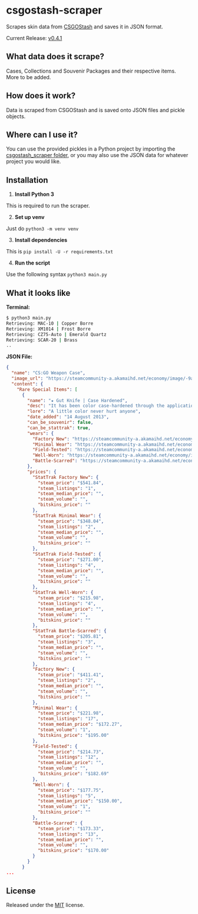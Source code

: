 
# csgostash-scraper
Scrapes skin data from [CSGOStash](https://csgostash.com/) and saves it in JSON format.

Current Release: [v0.4.1](https://github.com/supr3meofficial/csgostash-scraper/releases/tag/v0.4.1)

What data does it scrape?
--
Cases, Collections and Souvenir Packages and their respective items. \
More to be added.

How does it work?
--
Data is scraped from CSGOStash and is saved onto JSON files and pickle objects. 

Where can I use it?
--
You can use the provided pickles in a Python project by importing the [csgostash_scraper folder](https://github.com/supr3meofficial/csgostash-scraper/tree/master/csgostash_scraper), or you may also use the JSON data for whatever project you would like.

Installation
--
1. **Install Python 3**

This is required to run the scraper.

2. **Set up venv**

Just do `python3 -m venv venv`

3. **Install dependencies**

This is `pip install -U -r requirements.txt`

4. **Run the script**

Use the following syntax `python3 main.py`


What it looks like
--
**Terminal:**
```sh
$ python3 main.py
Retrieving: MAC-10 | Copper Borre
Retrieving: XM1014 | Frost Borre
Retrieving: CZ75-Auto | Emerald Quartz
Retrieving: SCAR-20 | Brass
..
```
**JSON File:**
```json
{
  "name": "CS:GO Weapon Case",
  "image_url": "https://steamcommunity-a.akamaihd.net/economy/image/-9a81dlWLwJ2UUGcVs_nsVtzdOEdtWwKGZZLQHTxDZ7I56KU0Zwwo4NUX4oFJZEHLbXU5A1PIYQNqhpOSV-fRPasw8rsRVx4MwFo5_T3eAQ3i6DMIW0X7ojiwoHax6egMOKGxj4G68Nz3-jCp4itjFWx-ktqfSmtcwqVx6sT/256fx256f",
  "content": {
    "Rare Special Items": [
      {
        "name": "★ Gut Knife | Case Hardened",
        "desc": "It has been color case-hardened through the application of wood charcoal at high temperatures.",
        "lore": "A little color never hurt anyone",
        "date_added": "14 August 2013",
        "can_be_souvenir": false,
        "can_be_stattrak": true,
        "wears": {
          "Factory New": "https://steamcommunity-a.akamaihd.net/economy/image/-9a81dlWLwJ2UUGcVs_nsVtzdOEdtWwKGZZLQHTxDZ7I56KU0Zwwo4NUX4oFJZEHLbXH5ApeO4YmlhxYQknCRvCo04DEVlxkKgpovbSsLQJf1ObcTjxT09O_mIWPqPv9NLPFqWdQ-sJ0xO-Qod2i2wOy_EdpYW_7LIDBclI6aVHV-Fm_lOe-gJG5vpvKyHYwv3M8pSGKIGsDSZw/512fx384f",
          "Minimal Wear": "https://steamcommunity-a.akamaihd.net/economy/image/-9a81dlWLwJ2UUGcVs_nsVtzdOEdtWwKGZZLQHTxDZ7I56KU0Zwwo4NUX4oFJZEHLbXH5ApeO4YmlhxYQknCRvCo04DEVlxkKgpovbSsLQJf1ObcTjxT09O_mIWPqPv9NLPFqWdQ-sJ0xO-Qod2i2wOy_EdpYW_7LIDBclI6aVHV-Fm_lOe-gJG5vpvKyHYwv3M8pSGKIGsDSZw/512fx384f",
          "Field-Tested": "https://steamcommunity-a.akamaihd.net/economy/image/-9a81dlWLwJ2UUGcVs_nsVtzdOEdtWwKGZZLQHTxDZ7I56KU0Zwwo4NUX4oFJZEHLbXH5ApeO4YmlhxYQknCRvCo04DEVlxkKgpovbSsLQJf1ObcTjxT09O_mIWPqPrxN7LEm1Rd6dd2j6eUrdzw0Vfg-EY9N236IoSRIFU_YV_RqFi2kOjsg5e1u5XAmnAxsiR3-z-DyDOYcv8_/512fx384f",
          "Well-Worn": "https://steamcommunity-a.akamaihd.net/economy/image/-9a81dlWLwJ2UUGcVs_nsVtzdOEdtWwKGZZLQHTxDZ7I56KU0Zwwo4NUX4oFJZEHLbXH5ApeO4YmlhxYQknCRvCo04DEVlxkKgpovbSsLQJf1ObcTjxT09O_mIWPqPrxN7LEm1Rd6dd2j6eUrdzw0Vfg-EY9N236IoSRIFU_YV_RqFi2kOjsg5e1u5XAmnAxsiR3-z-DyDOYcv8_/512fx384f",
          "Battle-Scarred": "https://steamcommunity-a.akamaihd.net/economy/image/-9a81dlWLwJ2UUGcVs_nsVtzdOEdtWwKGZZLQHTxDZ7I56KU0Zwwo4NUX4oFJZEHLbXH5ApeO4YmlhxYQknCRvCo04DEVlxkKgpovbSsLQJf1ObcTjxT09O_mIWPqP_xMq3IqWdQ-sJ0xLuYrN2s2lXhrUpkMW_zI4WVd1Q8MlzYr1C5l-nqhZC1vZTJzSZj7nQ8pSGKnPOWYls/512fx384f"
        },
        "prices": {
          "StatTrak Factory New": {
            "steam_price": "$541.84",
            "steam_listings": "1",
            "steam_median_price": "",
            "steam_volume": "",
            "bitskins_price": ""
          },
          "StatTrak Minimal Wear": {
            "steam_price": "$348.04",
            "steam_listings": "2",
            "steam_median_price": "",
            "steam_volume": "",
            "bitskins_price": ""
          },
          "StatTrak Field-Tested": {
            "steam_price": "$271.00",
            "steam_listings": "4",
            "steam_median_price": "",
            "steam_volume": "",
            "bitskins_price": ""
          },
          "StatTrak Well-Worn": {
            "steam_price": "$215.98",
            "steam_listings": "4",
            "steam_median_price": "",
            "steam_volume": "",
            "bitskins_price": ""
          },
          "StatTrak Battle-Scarred": {
            "steam_price": "$205.81",
            "steam_listings": "3",
            "steam_median_price": "",
            "steam_volume": "",
            "bitskins_price": ""
          },
          "Factory New": {
            "steam_price": "$411.41",
            "steam_listings": "2",
            "steam_median_price": "",
            "steam_volume": "",
            "bitskins_price": ""
          },
          "Minimal Wear": {
            "steam_price": "$221.98",
            "steam_listings": "17",
            "steam_median_price": "$172.27",
            "steam_volume": "1",
            "bitskins_price": "$195.00"
          },
          "Field-Tested": {
            "steam_price": "$214.73",
            "steam_listings": "12",
            "steam_median_price": "",
            "steam_volume": "",
            "bitskins_price": "$182.69"
          },
          "Well-Worn": {
            "steam_price": "$177.75",
            "steam_listings": "5",
            "steam_median_price": "$150.00",
            "steam_volume": "1",
            "bitskins_price": ""
          },
          "Battle-Scarred": {
            "steam_price": "$173.33",
            "steam_listings": "13",
            "steam_median_price": "",
            "steam_volume": "",
            "bitskins_price": "$170.00"
          }
        }
      }
...
```

License
--
Released under the [MIT](LICENSE) license.
